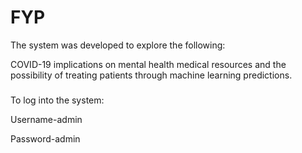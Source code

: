 # FYP

The system was developed to explore the following:

COVID-19 implications on mental health medical resources and the possibility of treating patients through machine learning predictions.

###

To log into the system: 

Username-admin

Password-admin

###
